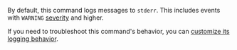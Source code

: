 By default, this command logs messages to `stderr`. This includes events with `WARNING` [severity](logging.html#logging-levels) and higher.

If you need to troubleshoot this command's behavior, you can [customize its logging behavior](configure-logs.html).